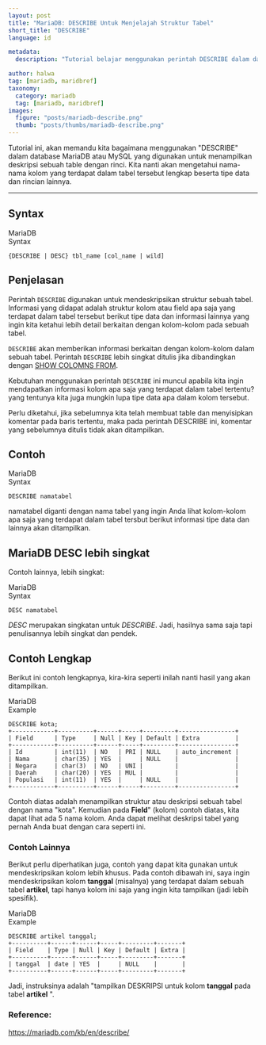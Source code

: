 ```yaml
---
layout: post
title: "MariaDB: DESCRIBE Untuk Menjelajah Struktur Tabel"
short_title: "DESCRIBE"
language: id

metadata:
  description: "Tutorial belajar menggunakan perintah DESCRIBE dalam database MariaDB atau MySQL yang digunakan untuk menampilkan deskripsi sebuah table dengan lengkap beserta rinciannya (lebih detail)"

author: halwa
tag: [mariadb, maridbref]
taxonomy:
  category: mariadb
  tag: [mariadb, maridbref]
images:
  figure: "posts/mariadb-describe.png"
  thumb: "posts/thumbs/mariadb-describe.png"
---
```

<p class="lead">Tutorial ini, akan memandu kita bagaimana menggunakan "DESCRIBE" dalam database MariaDB atau MySQL yang digunakan untuk menampilkan deskripsi sebuah table dengan rinci. Kita nanti akan mengetahui nama-nama kolom yang terdapat dalam tabel tersebut lengkap beserta tipe data dan rincian lainnya.</p>
<hr/>
<h2>Syntax</h2>
<div class="icard">
  <div class="icard-heading clearfix co-wh bg-in">
    <div class="icard-bar">
      <div class="icard-bar-left pull-left">
        <i class="fa fa-mariadb" aria-hidden="true"></i>
        <span>MariaDB</span>
      </div>
      <div class="icard-bar-right pull-right">
        <span>Syntax</span>
      </div>
    </div>
  </div>
  <div class="icard-body icode itheme">
<pre class="prettyprint linenums line-numbers highlight language-sql"><code data-language="sql" class=" language-sql">{<span class="token keyword">DESCRIBE</span> <span class="token operator">|</span> <span class="token keyword">DESC</span>} tbl_name <span class="token punctuation">[</span>col_name <span class="token operator">|</span> wild<span class="token punctuation">]</span><span aria-hidden="true" class="line-numbers-rows"><span></span></span></code>
</pre>
  </div>
</div>

<h2>Penjelasan</h2>
<p>Perintah <code>DESCRIBE</code> digunakan untuk mendeskripsikan struktur sebuah tabel. Informasi yang didapat adalah struktur kolom atau field apa saja yang terdapat dalam tabel tersebut berikut tipe data dan informasi lainnya yang ingin kita ketahui lebih detail berkaitan dengan kolom-kolom pada sebuah tabel.</p>
<p><code>DESCRIBE</code> akan memberikan informasi berkaitan dengan kolom-kolom dalam sebuah tabel. Perintah <code>DESCRIBE</code> lebih singkat ditulis jika dibandingkan dengan <a href="http://abc.web.id/2017/03/mariadb-show-columns-menampilkan.html" target="_blank">SHOW COLOMNS FROM</a>.</p>
<p>Kebutuhan menggunakan perintah <code>DESCRIBE</code> ini muncul apabila kita ingin mendapatkan informasi kolom apa saja yang terdapat dalam tabel tertentu? yang tentunya kita juga mungkin lupa tipe data apa dalam kolom tersebut.</p>
<p>Perlu diketahui, jika sebelumnya kita telah membuat table dan menyisipkan komentar pada baris tertentu, maka pada perintah DESCRIBE ini, komentar yang sebelumnya ditulis tidak akan ditampilkan.</p>
<h2>Contoh</h2>
<div class="icard">
  <div class="icard-heading clearfix co-wh bg-in">
    <div class="icard-bar">
      <div class="icard-bar-left pull-left">
        <i class="fa fa-mariadb" aria-hidden="true"></i>
        <span>MariaDB</span>
      </div>
      <div class="icard-bar-right pull-right">
        <span>Syntax</span>
      </div>
    </div>
  </div>
  <div class="icard-body icode itheme">
<pre class="prettyprint linenums line-numbers highlight language-sql"><code data-language="sql" class=" language-sql"><span class="token keyword">DESCRIBE</span> namatabel<span aria-hidden="true" class="line-numbers-rows"><span></span></span></code>
</pre>
  </div>
</div>

<p>namatabel diganti dengan nama tabel yang ingin Anda lihat kolom-kolom apa saja yang terdapat dalam tabel tersbut berikut informasi tipe data dan lainnya akan ditampilkan.</p>
<h2>MariaDB DESC lebih singkat</h2>
<p>Contoh lainnya, lebih singkat:</p>
<div class="icard">
  <div class="icard-heading clearfix co-wh bg-in">
    <div class="icard-bar">
      <div class="icard-bar-left pull-left">
        <i class="fa fa-mariadb" aria-hidden="true"></i>
        <span>MariaDB</span>
      </div>
      <div class="icard-bar-right pull-right">
        <span>Syntax</span>
      </div>
    </div>
  </div>
  <div class="icard-body icode itheme">
<pre class="prettyprint linenums line-numbers highlight language-sql"><code data-language="sql" class=" language-sql"><span class="token keyword">DESC</span> namatabel <span aria-hidden="true" class="line-numbers-rows"><span></span></span></code>
</pre>
  </div>
</div>

<p><em>DESC</em> merupakan singkatan untuk <em>DESCRIBE</em>. Jadi, hasilnya sama saja tapi penulisannya lebih singkat dan pendek.</p>
<h2>Contoh Lengkap</h2>
<p>Berikut ini contoh lengkapnya, kira-kira seperti inilah nanti hasil yang akan ditampilkan.</p>
<div class="icard">
  <div class="icard-heading clearfix co-wh bg-in">
    <div class="icard-bar">
      <div class="icard-bar-left pull-left">
        <i class="fa fa-mariadb" aria-hidden="true"></i>
        <span>MariaDB</span>
      </div>
      <div class="icard-bar-right pull-right">
        <span>Example</span>
      </div>
    </div>
  </div>
  <div class="icard-body icode itheme">
<pre class="prettyprint linenums line-numbers highlight language-sql"><code data-language="sql" class=" language-sql"><span class="token keyword">DESCRIBE</span> kota<span class="token punctuation">;</span>
<span class="token operator">+</span><span class="token comment">------------+----------+------+-----+---------+----------------+</span>
<span class="token operator">|</span> Field      <span class="token operator">|</span> <span class="token keyword">Type</span>     <span class="token operator">|</span> <span class="token boolean">Null</span> <span class="token operator">|</span> <span class="token keyword">Key</span> <span class="token operator">|</span> <span class="token keyword">Default</span> <span class="token operator">|</span> Extra          <span class="token operator">|</span>
<span class="token operator">+</span><span class="token comment">------------+----------+------+-----+---------+----------------+</span>
<span class="token operator">|</span> Id         <span class="token operator">|</span> <span class="token keyword">int</span><span class="token punctuation">(</span><span class="token number">11</span><span class="token punctuation">)</span>  <span class="token operator">|</span> <span class="token keyword">NO</span>   <span class="token operator">|</span> PRI <span class="token operator">|</span> <span class="token boolean">NULL</span>    <span class="token operator">|</span> <span class="token keyword">auto_increment</span> <span class="token operator">|</span>
<span class="token operator">|</span> Nama       <span class="token operator">|</span> char<span class="token punctuation">(</span><span class="token number">35</span><span class="token punctuation">)</span> <span class="token operator">|</span> YES  <span class="token operator">|</span>     <span class="token operator">|</span> <span class="token boolean">NULL</span>    <span class="token operator">|</span>                <span class="token operator">|</span>
<span class="token operator">|</span> Negara     <span class="token operator">|</span> char<span class="token punctuation">(</span><span class="token number">3</span><span class="token punctuation">)</span>  <span class="token operator">|</span> <span class="token keyword">NO</span>   <span class="token operator">|</span> UNI <span class="token operator">|</span>         <span class="token operator">|</span>                <span class="token operator">|</span>
<span class="token operator">|</span> Daerah     <span class="token operator">|</span> char<span class="token punctuation">(</span><span class="token number">20</span><span class="token punctuation">)</span> <span class="token operator">|</span> YES  <span class="token operator">|</span> MUL <span class="token operator">|</span>         <span class="token operator">|</span>                <span class="token operator">|</span>
<span class="token operator">|</span> Populasi   <span class="token operator">|</span> <span class="token keyword">int</span><span class="token punctuation">(</span><span class="token number">11</span><span class="token punctuation">)</span>  <span class="token operator">|</span> YES  <span class="token operator">|</span>     <span class="token operator">|</span> <span class="token boolean">NULL</span>    <span class="token operator">|</span>                <span class="token operator">|</span>
<span class="token operator">+</span><span class="token comment">------------+----------+------+-----+---------+----------------+</span><span aria-hidden="true" class="line-numbers-rows"><span></span><span></span><span></span><span></span><span></span><span></span><span></span><span></span><span></span><span></span></span></code>
</pre>
  </div>
</div>

<p>Contoh diatas adalah menampilkan struktur atau deskripsi sebuah tabel dengan nama "kota". Kemudian pada <strong>Field</strong>" (kolom) contoh diatas, kita dapat lihat ada 5 nama kolom. Anda dapat melihat deskripsi tabel yang pernah Anda buat dengan cara seperti ini.</p>
<h3>Contoh Lainnya</h3>
<p>Berikut perlu diperhatikan juga, contoh yang dapat kita gunakan untuk mendeskripsikan kolom lebih khusus. Pada contoh dibawah ini, saya ingin mendeskripsikan kolom <strong>tanggal</strong> (misalnya) yang terdapat dalam sebuah tabel <strong>artikel</strong>, tapi hanya kolom ini saja yang ingin kita tampilkan (jadi lebih spesifik).</p>
<div class="icard">
  <div class="icard-heading clearfix co-wh bg-in">
    <div class="icard-bar">
      <div class="icard-bar-left pull-left">
        <i class="fa fa-mariadb" aria-hidden="true"></i>
        <span>MariaDB</span>
      </div>
      <div class="icard-bar-right pull-right">
        <span>Example</span>
      </div>
    </div>
  </div>
  <div class="icard-body icode itheme">
<pre class="prettyprint linenums line-numbers highlight language-sql"><code data-language="sql" class=" language-sql"><span class="token keyword">DESCRIBE</span> artikel tanggal<span class="token punctuation">;</span>
<span class="token operator">+</span><span class="token comment">----------+------+------+-----+---------+-------+</span>
<span class="token operator">|</span> Field    <span class="token operator">|</span> <span class="token keyword">Type</span> <span class="token operator">|</span> <span class="token boolean">Null</span> <span class="token operator">|</span> <span class="token keyword">Key</span> <span class="token operator">|</span> <span class="token keyword">Default</span> <span class="token operator">|</span> Extra <span class="token operator">|</span>
<span class="token operator">+</span><span class="token comment">----------+------+------+-----+---------+-------+</span>
<span class="token operator">|</span> tanggal  <span class="token operator">|</span> <span class="token keyword">date</span> <span class="token operator">|</span> YES  <span class="token operator">|</span>     <span class="token operator">|</span> <span class="token boolean">NULL</span>    <span class="token operator">|</span>       <span class="token operator">|</span>
<span class="token operator">+</span><span class="token comment">----------+------+------+-----+---------+-------+</span><span aria-hidden="true" class="line-numbers-rows"><span></span><span></span><span></span><span></span><span></span><span></span></span></code>
</pre>
  </div>
</div>

<p>Jadi, instruksinya adalah "tampilkan DESKRIPSI untuk kolom <strong>tanggal</strong> pada tabel <strong>artikel</strong> ".</p>

<h3>Reference:</h3>
<div class="sources bg-gr3 bordered p-space">
  <a rel="nofollow" href="https://mariadb.com/kb/en/describe/" target="_blank" class="text-muted">https://mariadb.com/kb/en/describe/</a>

</div>